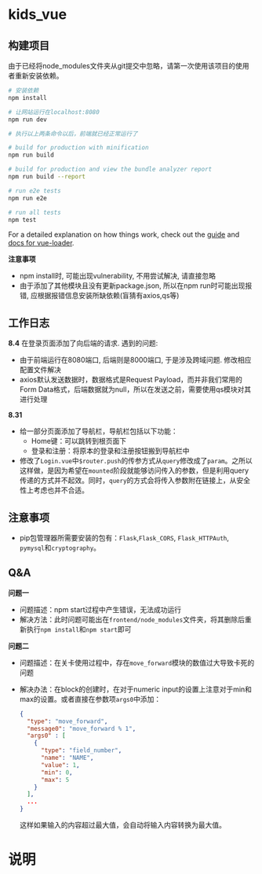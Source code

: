 # kids_vue

## 构建项目

由于已经将node_modules文件夹从git提交中忽略，请第一次使用该项目的使用者重新安装依赖。

``` bash
# 安装依赖
npm install

# 让网站运行在localhost:8080
npm run dev

# 执行以上两条命令以后，前端就已经正常运行了

# build for production with minification
npm run build

# build for production and view the bundle analyzer report
npm run build --report

# run e2e tests
npm run e2e

# run all tests
npm test
```

For a detailed explanation on how things work, check out the [guide](http://vuejs-templates.github.io/webpack/) and [docs for vue-loader](http://vuejs.github.io/vue-loader).

**注意事项**

- npm install时, 可能出现vulnerability, 不用尝试解决, 请直接忽略
- 由于添加了其他模块且没有更新package.json, 所以在npm run时可能出现报错, 应根据报错信息安装所缺依赖(盲猜有axios,qs等)

## 工作日志

**8.4**
在登录页面添加了向后端的请求. 遇到的问题:

- 由于前端运行在8080端口, 后端则是8000端口, 于是涉及跨域问题. 修改相应配置文件解决
- axios默认发送数据时，数据格式是Request Payload，而并非我们常用的Form Data格式，后端数据就为null，所以在发送之前，需要使用qs模块对其进行处理

**8.31**

+ 给一部分页面添加了导航栏，导航栏包括以下功能：
	+ Home键：可以跳转到根页面下
	+ 登录和注册：将原本的登录和注册按钮搬到导航栏中
+ 修改了`Login.vue`中`$router.push`的传参方式从`query`修改成了`param`。之所以这样做，是因为希望在`mounted`阶段就能够访问传入的参数，但是利用query传递的方式并不起效。同时，`query`的方式会将传入参数附在链接上，从安全性上考虑也并不合适。

## 注意事项

+ pip包管理器所需要安装的包有：`Flask`,`Flask_CORS`, `Flask_HTTPAuth`, `pymysql`和`cryptography`。

## Q&A

**问题一**

+ 问题描述：npm start过程中产生错误，无法成功运行
+ 解决方法：此时问题可能出在`frontend/node_modules`文件夹，将其删除后重新执行`npm install`和`npm start`即可

**问题二**

+ 问题描述：在关卡使用过程中，存在`move_forward`模块的数值过大导致卡死的问题

+ 解决办法：在block的创建时，在对于numeric input的设置上注意对于min和max的设置。或者直接在参数项`args0`中添加：

	```json
	{
	  "type": "move_forward",
	  "message0": "move_forward % 1",
	  "args0" : [
	    {
	      "type": "field_number",
	      "name": "NAME",
	      "value": 1,
	      "min": 0,
	      "max": 5
	    }
	  ],
	  ...
	}
	```

	这样如果输入的内容超过最大值，会自动将输入内容转换为最大值。

# 说明

